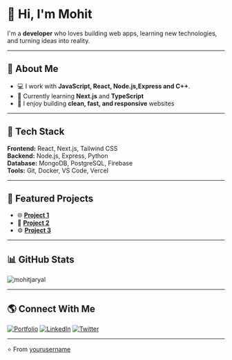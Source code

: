 # 👋 Hi, I'm Mohit 

I'm a **developer** who loves building web apps, learning new technologies, and turning ideas into reality.

---

## 🚀 About Me

- 💻 I work with **JavaScript, React, Node.js,**Express** and C++**.
- 🌱 Currently learning **Next.js** and **TypeScript**
- 🔧 I enjoy building **clean, fast, and responsive** websites

---

## 🧠 Tech Stack

**Frontend:** React, Next.js, Tailwind CSS  
**Backend:** Node.js, Express, Python  
**Database:** MongoDB, PostgreSQL, Firebase  
**Tools:** Git, Docker, VS Code, Vercel  

---

## 📂 Featured Projects

- 🌐 [**Project 1**](https://github.com/yourusername/project1) 
- 💬 [**Project 2**](https://github.com/yourusername/project2)   
- ⚙️ [**Project 3**](https://github.com/yourusername/project3) 

---

## 📊 GitHub Stats

![mohitjaryal](https://github-readme-stats.vercel.app/api?username=mohitjaryal&show_icons=true&theme=tokyonight)

---

## 🌎 Connect With Me

[![Portfolio](https://img.shields.io/badge/-Portfolio-000?style=flat&logo=vercel)](https://yourwebsite.com)
[![LinkedIn](https://img.shields.io/badge/-LinkedIn-blue?style=flat&logo=linkedin)](https://linkedin.com/in/mohitjaryal)
[![Twitter](https://img.shields.io/badge/-Twitter-1DA1F2?style=flat&logo=twitter)](https://twitter.com/mohitt_thakur04)

---

⭐️ From [yourusername](https://github.com/yourusername)
